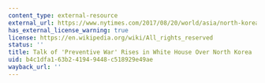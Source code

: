 ```yaml
---
content_type: external-resource
external_url: https://www.nytimes.com/2017/08/20/world/asia/north-korea-war-trump.html
has_external_license_warning: true
license: https://en.wikipedia.org/wiki/All_rights_reserved
status: ''
title: Talk of 'Preventive War' Rises in White House Over North Korea
uid: b4c1dfa1-63b2-4194-9448-c518929e49ae
wayback_url: ''
---
```

